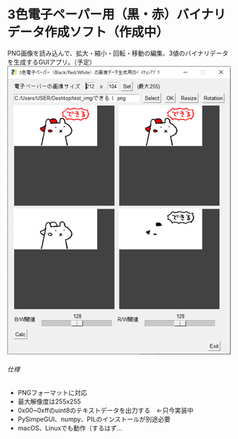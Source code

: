 # 3色電子ペーパー用（黒・赤）バイナリデータ作成ソフト（作成中）
PNG画像を読み込んで、拡大・縮小・回転・移動の編集、3値のバイナリデータを生成するGUIアプリ。（予定）
![UI](https://github.com/ienaga045/three_color_epaper/blob/master/UI_preview.png)
###### 仕様
- PNGフォーマットに対応
- 最大解像度は255x255
- 0x00~0xffのuint8のテキストデータを出力する　←只今実装中
- PySimpeGUI、numpy、PILのインストールが別途必要
- macOS、Linuxでも動作（するはず…

